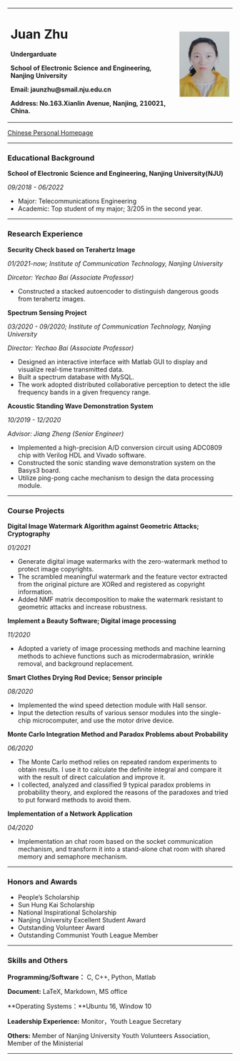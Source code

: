 <table border="0">
  <tr>
    <td width="75%">
      <h1>Juan Zhu</h1>
      <p><b>Undergarduate</b></p>
      <p><b>School of Electronic Science and Engineering, Nanjing University</b></p>
      <p><b>Email: jaunzhu@smail.nju.edu.cn</b></p>
      <p><b>Address: No.163.Xianlin Avenue, Nanjing, 210021, China.</b></p>
    </td>
    <td width="25%">
      <img src="/3B24FB1C-820B-4C2C-AC62-28B71D0BC439.png" width="100%">      
    </td>
  </tr>
</table>


<a href="/index-cn.html">Chinese Personal Homepage</a>
 
 
 --------------------
 ### Educational Background
 **School of Electronic Science and Engineering, Nanjing University(NJU)**
 
*09/2018 - 06/2022*

- Major: Telecommunications Engineering
- Academic: Top student of my major; 3/205 in the second year.
 



-------------------------
### Research Experience
**Security Check based on Terahertz Image**  

*01/2021-now; Institute of Communication Technology, Nanjing University*

*Dircetor: Yechao Bai (Associate Professor)*

- Constructed a stacked autoencoder to distinguish dangerous goods from terahertz images.


**Spectrum Sensing Project**    

*03/2020 - 09/2020; Institute of Communication Technology, Nanjing University*

*Director: Yechao Bai (Associate Professor)*

- Designed an interactive interface with Matlab GUI to display and visualize real-time transmitted data.
- Built a spectrum database with MySQL. 
- The work adopted distributed collaborative perception to detect the idle frequency bands in a given frequency range.


**Acoustic Standing Wave Demonstration System**

*10/2019 - 12/2020*

*Advisor: Jiang Zheng (Senior Engineer)*

- Implemented a high-precision A/D conversion circuit using ADC0809 chip with Verilog HDL  and Vivado software.
- Constructed the sonic standing wave demonstration system on the Basys3 board.
- Utilize ping-pong cache mechanism to design the data processing module.

-----------------
### Course Projects
**Digital Image Watermark Algorithm against Geometric Attacks; Cryptography**

*01/2021*

- Generate digital image watermarks with the zero-watermark method to protect image copyrights.
- The scrambled meaningful watermark and the feature vector extracted from the original picture are XORed and registered as copyright information.
- Added NMF matrix decomposition to make the watermark resistant to geometric attacks and increase robustness.


**Implement a Beauty Software; Digital image processing**

*11/2020*

- Adopted a variety of image processing methods and machine learning methods to achieve functions such as microdermabrasion, wrinkle removal, and background replacement. 


**Smart Clothes Drying Rod Device; Sensor principle**

*08/2020*

- Implemented the wind speed detection module with Hall sensor.
- Input the detection results of various sensor modules into the single-chip microcomputer, and use the motor drive device.


 **Monte Carlo Integration Method and Paradox Problems about Probability**
 
 *06/2020*
 
 - The Monte Carlo method relies on repeated random experiments to obtain results. I use it to calculate the definite integral and compare it with the result of direct calculation and improve it.
 - I collected, analyzed and classified 9 typical paradox problems in probability theory, and explored the reasons of the paradoxes and tried to put forward methods to avoid them.


 **Implementation of a Network Application**
 
 *04/2020*
 
 - Implementation an chat room based on the socket communication mechanism, and transform it into a stand-alone chat room with shared memory and semaphore mechanism.
 
 
 
 -----------
 ### Honors and Awards
- People’s Scholarship
- Sun Hung Kai Scholarship
- National Inspirational Scholarship
- Nanjing University Excellent Student Award
- Outstanding Volunteer Award
- Outstanding Communist Youth League Member



--------------
### Skills and Others
**Programming/Software：** C, C++, Python, Matlab

**Document:** LaTeX, Markdown, MS office

**Operating Systems：**Ubuntu 16, Window 10

**Leadership Experience:** Monitor，Youth League Secretary 

**Others:** Member of Nanjing University Youth Volunteers Association, Member of the Ministerial 

--------------
